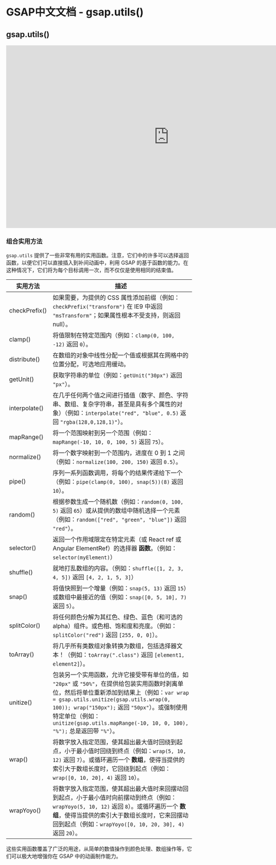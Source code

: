 # GSAP中文文档 - gsap.utils()

## gsap.utils()

<html>
<iframe width="882" height="494" src="https://www.youtube.com/embed/NqiF5xIuMd0" title="GSAP 3 Utility Methods Demo" frameborder="0" allow="accelerometer; autoplay; clipboard-write; encrypted-media; gyroscope; picture-in-picture; web-share" referrerpolicy="strict-origin-when-cross-origin" allowfullscreen></iframe>
</html>

### 组合实用方法

`gsap.utils` 提供了一些非常有用的实用函数。注意，它们中的许多可以选择返回函数，以便它们可以直接插入到补间动画中，利用 GSAP 的基于函数的能力。在这种情况下，它们将为每个目标调用一次，而不仅仅是使用相同的结束值。

| 实用方法      | 描述                                                                                                                                                                                                                                                                                                                                 |
| ------------- | ------------------------------------------------------------------------------------------------------------------------------------------------------------------------------------------------------------------------------------------------------------------------------------------------------------------------------------ |
| checkPrefix() | 如果需要，为提供的 CSS 属性添加前缀（例如：`checkPrefix("transform")` 在 IE9 中返回 `"msTransform"`；如果属性根本不受支持，则返回 null）。                                                                                                                                                                                           |
| clamp()       | 将值限制在特定范围内（例如：`clamp(0, 100, -12)` 返回 `0`）。                                                                                                                                                                                                                                                                        |
| distribute()  | 在数组的对象中线性分配一个值或根据其在网格中的位置分配，可选地应用缓动。                                                                                                                                                                                                                                                             |
| getUnit()     | 获取字符串的单位（例如：`getUnit("30px")` 返回 `"px"`）。                                                                                                                                                                                                                                                                            |
| interpolate() | 在几乎任何两个值之间进行插值（数字、颜色、字符串、数组、复杂字符串，甚至是具有多个属性的对象）（例如：`interpolate("red", "blue", 0.5)` 返回 `"rgba(128,0,128,1)"`）。                                                                                                                                                               |
| mapRange()    | 将一个范围映射到另一个范围（例如：`mapRange(-10, 10, 0, 100, 5)` 返回 `75`）。                                                                                                                                                                                                                                                       |
| normalize()   | 将一个数字映射到一个范围内，进度在 0 到 1 之间（例如：`normalize(100, 200, 150)` 返回 `0.5`）。                                                                                                                                                                                                                                      |
| pipe()        | 序列一系列函数调用，将每个的结果传递给下一个（例如：`pipe(clamp(0, 100), snap(5))(8)` 返回 `10`）。                                                                                                                                                                                                                                  |
| random()      | 根据参数生成一个随机数（例如：`random(0, 100, 5)` 返回 `65`）或从提供的数组中随机选择一个元素（例如：`random(["red", "green", "blue"])` 返回 `"red"`）。                                                                                                                                                                             |
| selector()    | 返回一个作用域限定在特定元素（或 React ref 或 Angular ElementRef）的选择器 **函数**。（例如：`selector(myElement)`）                                                                                                                                                                                                                 |
| shuffle()     | 就地打乱数组的内容。（例如：`shuffle([1, 2, 3, 4, 5])` 返回 `[4, 2, 1, 5, 3]`）                                                                                                                                                                                                                                                      |
| snap()        | 将值快照到一个增量（例如：`snap(5, 13)` 返回 `15`）或数组中最接近的值（例如：`snap([0, 5, 10], 7)` 返回 `5`）。                                                                                                                                                                                                                      |
| splitColor()  | 将任何颜色分解为其红色、绿色、蓝色（和可选的 alpha）组件。或色相、饱和度和亮度。（例如：`splitColor("red")` 返回 `[255, 0, 0]`）。                                                                                                                                                                                                   |
| toArray()     | 将几乎所有类数组对象转换为数组，包括选择器文本！（例如：`toArray(".class")` 返回 `[element1, element2]`）。                                                                                                                                                                                                                          |
| unitize()     | 包装另一个实用函数，允许它接受带有单位的值，如 `"20px"` 或 `"50%"`，在提供给包装实用函数时剥离单位，然后将单位重新添加到结果上（例如：`var wrap = gsap.utils.unitize(gsap.utils.wrap(0, 100)); wrap("150px");` 返回 `"50px"`）。或强制使用特定单位（例如：`unitize(gsap.utils.mapRange(-10, 10, 0, 100), "%");` 总是返回带 `"%"`）。 |
| wrap()        | 将数字放入指定范围，使其超出最大值时回绕到起点，小于最小值时回绕到终点（例如：`wrap(5, 10, 12)` 返回 `7`）。或循环遍历一个 **数组**，使得当提供的索引大于数组长度时，它回绕到起点（例如：`wrap([0, 10, 20], 4)` 返回 `10`）。                                                                                                        |
| wrapYoyo()    | 将数字放入指定范围，使其超出最大值时来回摆动回到起点，小于最小值时向前摆动到终点（例如：`wrapYoyo(5, 10, 12)` 返回 `8`）。或循环遍历一个 **数组**，使得当提供的索引大于数组长度时，它来回摆动回到起点（例如：`wrapYoyo([0, 10, 20, 30], 4)` 返回 `20`）。                                                                            |

这些实用函数覆盖了广泛的用途，从简单的数值操作到颜色处理、数组操作等，它们可以极大地增强你在 GSAP 中的动画制作能力。
